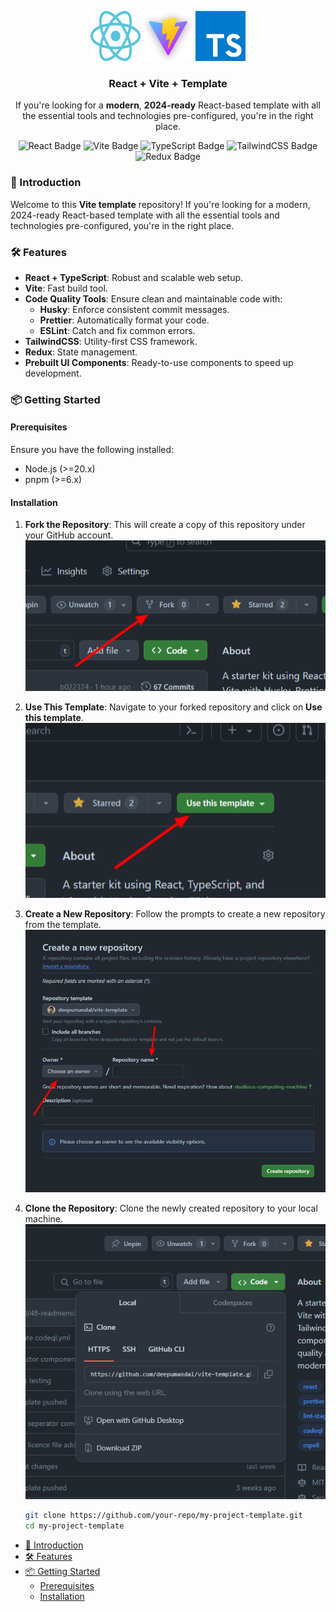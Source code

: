 <p gap="40" align="center">
  <img src="./docs/_images/react.svg" alt="React Logo" width="80" height="80"/>
  
  <img src="./docs/_images/vite.png" alt="Vite Logo" width="80" height="80"/> 
  
  <img src="./docs/_images/typescript.png" alt="TypeScript Logo" width="80" height="80"/>
</p>

<h3 align="center">React + Vite + Template</h3>

<p align="center">
  If you're looking for a <b>modern</b>, <b>2024-ready</b> React-based template with all the essential  tools and technologies pre-configured, you're in the right place.
</p>

<p align="center">
  <img src="https://img.shields.io/badge/React-2024-blue" alt="React Badge" />
  <img src="https://img.shields.io/badge/Vite-Fast-yellow" alt="Vite Badge" />
  <img src="https://img.shields.io/badge/TypeScript-5.5-blue" alt="TypeScript Badge" />
  <img src="https://img.shields.io/badge/TailwindCSS-2.2-green" alt="TailwindCSS Badge" />
  <img src="https://img.shields.io/badge/Redux-4.1-purple" alt="Redux Badge" />
</p>

### 🚀 Introduction

Welcome to this **Vite template** repository! If you're looking for a modern, 2024-ready React-based template with all the essential tools and technologies pre-configured, you're in the right place.

### 🛠️ Features

- **React + TypeScript**: Robust and scalable web setup.
- **Vite**: Fast build tool.
- **Code Quality Tools**: Ensure clean and maintainable code with:
  - **Husky**: Enforce consistent commit messages.
  - **Prettier**: Automatically format your code.
  - **ESLint**: Catch and fix common errors.
- **TailwindCSS**: Utility-first CSS framework.
- **Redux**: State management.
- **Prebuilt UI Components**: Ready-to-use components to speed up development.

### 📦 Getting Started

#### Prerequisites

Ensure you have the following installed:

- Node.js (>=20.x)
- pnpm (>=6.x)

#### Installation

1. **Fork the Repository**: This will create a copy of this repository under your GitHub account.
   ![Fork Repository](./docs/_images/fork.png)

2. **Use This Template**: Navigate to your forked repository and click on **Use this template**.
   ![Use This Template](./docs/_images/use-this-template.png)

3. **Create a New Repository**: Follow the prompts to create a new repository from the template.
   ![Create New Repository](./docs/_images/create-new-repository.png)

4. **Clone the Repository**: Clone the newly created repository to your local machine.
   ![Clone Repository](./docs/_images/code.png)

   ```sh
   git clone https://github.com/your-repo/my-project-template.git
   cd my-project-template
   ```

<!-- @import "[TOC]" {cmd="toc" depthFrom=1 depthTo=6 orderedList=false} -->

<!-- @import "[TOC]" {cmd="toc" depthFrom=1 depthTo=6 orderedList=false} -->

<!-- code_chunk_output -->

- [🚀 Introduction](#-introduction)
- [🛠️ Features](#️-features)
- [📦 Getting Started](#-getting-started)
  - [Prerequisites](#prerequisites)
  - [Installation](#installation)

<!-- /code_chunk_output -->

